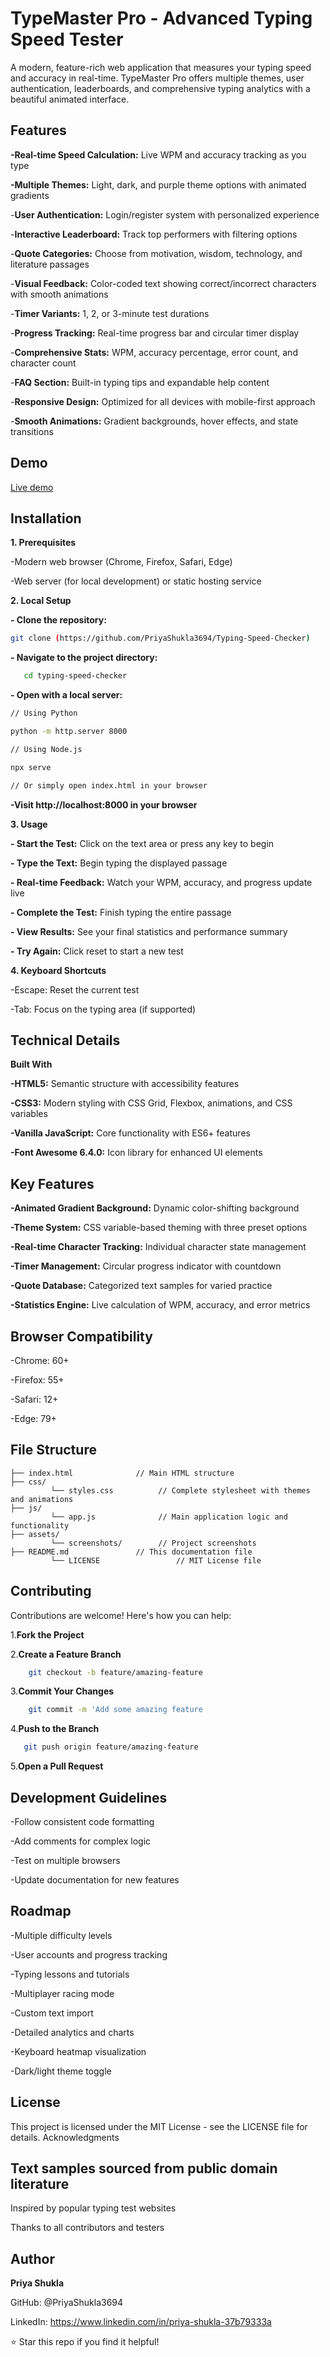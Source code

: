 # **TypeMaster Pro - Advanced Typing Speed Tester**
A modern, feature-rich web application that measures your typing speed and accuracy in real-time. TypeMaster Pro offers multiple themes, user authentication, leaderboards, and comprehensive typing analytics with a beautiful animated interface.

## **Features**

**-Real-time Speed Calculation:** Live WPM and accuracy tracking as you type

**-Multiple Themes:** Light, dark, and purple theme options with animated gradients

-**User Authentication:** Login/register system with personalized experience

-**Interactive Leaderboard:** Track top performers with filtering options

-**Quote Categories:** Choose from motivation, wisdom, technology, and literature passages

-**Visual Feedback:** Color-coded text showing correct/incorrect characters with smooth animations

-**Timer Variants:** 1, 2, or 3-minute test durations

-**Progress Tracking:** Real-time progress bar and circular timer display

-**Comprehensive Stats:** WPM, accuracy percentage, error count, and character count

-**FAQ Section:** Built-in typing tips and expandable help content

-**Responsive Design:** Optimized for all devices with mobile-first approach

-**Smooth Animations:** Gradient backgrounds, hover effects, and state transitions

## **Demo**
[Live demo](https://priyashukla3694.github.io/Typing-Speed-Checker/)


## **Installation**

 **1. Prerequisites**
 
-Modern web browser (Chrome, Firefox, Safari, Edge)

-Web server (for local development) or static hosting service

 **2. Local Setup**
 
**- Clone the repository:**

```bash
git clone (https://github.com/PriyaShukla3694/Typing-Speed-Checker)
```

**- Navigate to the project directory:**

```bash
   cd typing-speed-checker
```

**- Open with a local server:**

```bash
// Using Python

python -m http.server 8000

// Using Node.js

npx serve

// Or simply open index.html in your browser
```

**-Visit http://localhost:8000 in your browser**

 **3. Usage**

**- Start the Test:** Click on the text area or press any key to begin

**- Type the Text:** Begin typing the displayed passage

**- Real-time Feedback:** Watch your WPM, accuracy, and progress update live

**- Complete the Test:** Finish typing the entire passage

**- View Results:** See your final statistics and performance summary

**- Try Again:** Click reset to start a new test

**4. Keyboard Shortcuts**

-Escape: Reset the current test

-Tab: Focus on the typing area (if supported)

## **Technical Details**

**Built With**

**-HTML5:** Semantic structure with accessibility features

**-CSS3:** Modern styling with CSS Grid, Flexbox, animations, and CSS variables

**-Vanilla JavaScript:** Core functionality with ES6+ features

**-Font Awesome 6.4.0:** Icon library for enhanced UI elements


## **Key Features**

**-Animated Gradient Background:** Dynamic color-shifting background

**-Theme System:** CSS variable-based theming with three preset options

**-Real-time Character Tracking:** Individual character state management

**-Timer Management:** Circular progress indicator with countdown

**-Quote Database:** Categorized text samples for varied practice

**-Statistics Engine:** Live calculation of WPM, accuracy, and error metrics


## **Browser Compatibility**


-Chrome: 60+

-Firefox: 55+

-Safari: 12+

-Edge: 79+

## **File Structure**

```typemaster-pro/
├── index.html              // Main HTML structure
├── css/
         └── styles.css          // Complete stylesheet with themes and animations
├── js/
         └── app.js              // Main application logic and functionality
├── assets/
         └── screenshots/        // Project screenshots
├── README.md               // This documentation file
         └── LICENSE                 // MIT License file
```


## **Contributing**

Contributions are welcome! Here's how you can help:

1.**Fork the Project**

2.**Create a Feature Branch**

```bash
    git checkout -b feature/amazing-feature
```

3.**Commit Your Changes**

```bash
    git commit -m 'Add some amazing feature
```

4.**Push to the Branch**

```bash
   git push origin feature/amazing-feature
```

5.**Open a Pull Request**

## **Development Guidelines**

-Follow consistent code formatting

-Add comments for complex logic

-Test on multiple browsers

-Update documentation for new features

## **Roadmap**

 -Multiple difficulty levels
 
 -User accounts and progress tracking
 
 -Typing lessons and tutorials
 
 -Multiplayer racing mode
 
 -Custom text import
 
 -Detailed analytics and charts
 
 -Keyboard heatmap visualization
 
 -Dark/light theme toggle

## **License**

This project is licensed under the MIT License - see the LICENSE file for details.
Acknowledgments

## **Text samples sourced from public domain literature**

Inspired by popular typing test websites

Thanks to all contributors and testers

## **Author**

**Priya Shukla**

GitHub: @PriyaShukla3694

LinkedIn: https://www.linkedin.com/in/priya-shukla-37b79333a


⭐ Star this repo if you find it helpful!
